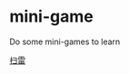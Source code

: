 # mini-game
Do some mini-games  to learn

[扫雷](https://code-monkey-wl.github.io/mini-game/mine-clean.html)
